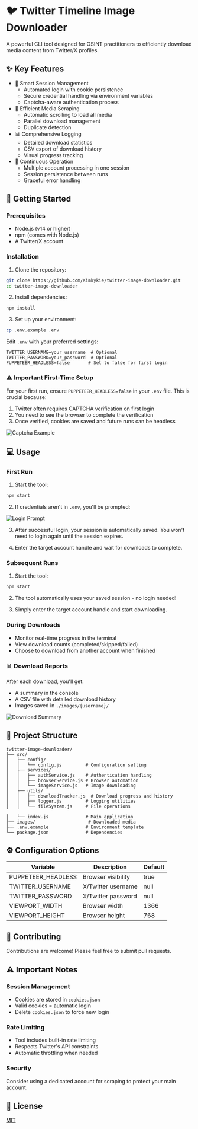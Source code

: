 # 🐦 Twitter Timeline Image Downloader

A powerful CLI tool designed for OSINT practitioners to efficiently download media content from Twitter/X profiles.

## ✨ Key Features

- 🔐 Smart Session Management
  - Automated login with cookie persistence
  - Secure credential handling via environment variables
  - Captcha-aware authentication process
- 📸 Efficient Media Scraping
  - Automatic scrolling to load all media
  - Parallel download management
  - Duplicate detection
- 📊 Comprehensive Logging
  - Detailed download statistics
  - CSV export of download history
  - Visual progress tracking
- 🔄 Continuous Operation
  - Multiple account processing in one session
  - Session persistence between runs
  - Graceful error handling

## 🚀 Getting Started

### Prerequisites

- Node.js (v14 or higher)
- npm (comes with Node.js)
- A Twitter/X account

### Installation

1. Clone the repository:
```bash
git clone https://github.com/Kimkykie/twitter-image-downloader.git
cd twitter-image-downloader
```

2. Install dependencies:
```bash
npm install
```

3. Set up your environment:
```bash
cp .env.example .env
```

Edit `.env` with your preferred settings:
```env
TWITTER_USERNAME=your_username  # Optional
TWITTER_PASSWORD=your_password  # Optional
PUPPETEER_HEADLESS=false       # Set to false for first login
```

### ⚠️ Important First-Time Setup

For your first run, ensure `PUPPETEER_HEADLESS=false` in your `.env` file. This is crucial because:

1. Twitter often requires CAPTCHA verification on first login
2. You need to see the browser to complete the verification
3. Once verified, cookies are saved and future runs can be headless

<img src="assets/authentication.png" alt="Captcha Example" />

## 💻 Usage

### First Run

1. Start the tool:
```bash
npm start
```

2. If credentials aren't in `.env`, you'll be prompted:
<img src="assets/login.png" alt="Login Prompt" />

3. After successful login, your session is automatically saved. You won't need to login again until the session expires.

4. Enter the target account handle and wait for downloads to complete.

### Subsequent Runs

1. Start the tool:
```bash
npm start
```

2. The tool automatically uses your saved session - no login needed!

3. Simply enter the target account handle and start downloading.

### During Downloads

- Monitor real-time progress in the terminal
- View download counts (completed/skipped/failed)
- Choose to download from another account when finished

### 📊 Download Reports

After each download, you'll get:
- A summary in the console
- A CSV file with detailed download history
- Images saved in `./images/{username}/`

<img src="assets/summary.png" alt="Download Summary" />

## 📁 Project Structure
```
twitter-image-downloader/
├── src/
│   ├── config/
│   │   └── config.js         # Configuration setting
│   ├── services/
│   │   ├── authService.js    # Authentication handling
│   │   ├── browserService.js # Browser automation
│   │   └── imageService.js   # Image downloading
│   ├── utils/
│   │   ├── downloadTracker.js  # Download progress and history
│   │   ├── logger.js         # Logging utilities
│   │   └── fileSystem.js     # File operations

│   └── index.js              # Main application
├── images/                    # Downloaded media
├── .env.example              # Environment template
└── package.json              # Dependencies
```

## ⚙️ Configuration Options

| Variable | Description | Default |
|----------|-------------|---------|
| PUPPETEER_HEADLESS | Browser visibility | true |
| TWITTER_USERNAME | X/Twitter username | null |
| TWITTER_PASSWORD | X/Twitter password | null |
| VIEWPORT_WIDTH | Browser width | 1366 |
| VIEWPORT_HEIGHT | Browser height | 768 |

## 🤝 Contributing

Contributions are welcome! Please feel free to submit pull requests.

## ⚠️ Important Notes

### Session Management
- Cookies are stored in `cookies.json`
- Valid cookies = automatic login
- Delete `cookies.json` to force new login

### Rate Limiting
- Tool includes built-in rate limiting
- Respects Twitter's API constraints
- Automatic throttling when needed

### Security
Consider using a dedicated account for scraping to protect your main account.

## 📄 License

[MIT](https://choosealicense.com/licenses/mit/)
